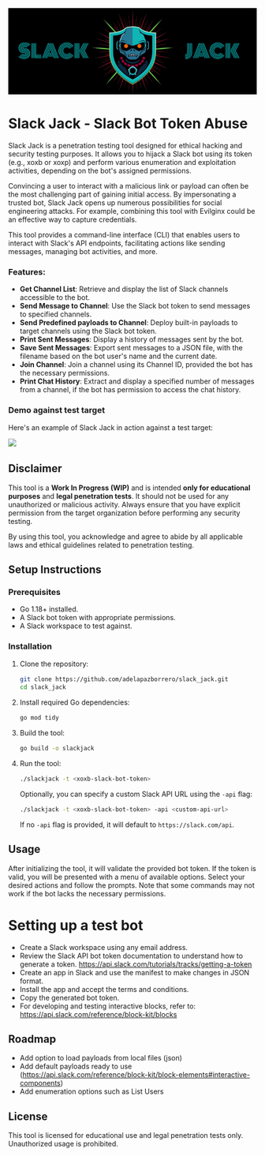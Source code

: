 <img src="assets/logo.png"/>

# Slack Jack - Slack Bot Token Abuse

Slack Jack is a penetration testing tool designed for ethical hacking and security testing purposes. It allows you to hijack a Slack bot using its token (e.g., xoxb or xoxp) and perform various enumeration and exploitation activities, depending on the bot's assigned permissions.

Convincing a user to interact with a malicious link or payload can often be the most challenging part of gaining initial access. By impersonating a trusted bot, Slack Jack opens up numerous possibilities for social engineering attacks. For example, combining this tool with Evilginx could be an effective way to capture credentials.

This tool provides a command-line interface (CLI) that enables users to interact with Slack's API endpoints, facilitating actions like sending messages, managing bot activities, and more.

### Features:

- **Get Channel List**: Retrieve and display the list of Slack channels accessible to the bot.
- **Send Message to Channel**: Use the Slack bot token to send messages to specified channels.
- **Send Predefined payloads to Channel**: Deploy built-in payloads to target channels using the Slack bot token.
- **Print Sent Messages**: Display a history of messages sent by the bot.
- **Save Sent Messages**: Export sent messages to a JSON file, with the filename based on the bot user's name and the current date.
- **Join Channel**: Join a channel using its Channel ID, provided the bot has the necessary permissions.
- **Print Chat History**: Extract and display a specified number of messages from a channel, if the bot has permission to access the chat history.

### Demo against test target

Here's an example of Slack Jack in action against a test target:

<img src="assets/demo.gif"/>

## Disclaimer

This tool is a **Work In Progress (WIP)** and is intended **only for educational purposes** and **legal penetration tests**. It should not be used for any unauthorized or malicious activity. Always ensure that you have explicit permission from the target organization before performing any security testing.

By using this tool, you acknowledge and agree to abide by all applicable laws and ethical guidelines related to penetration testing.

## Setup Instructions

### Prerequisites

- Go 1.18+ installed.
- A Slack bot token with appropriate permissions.
- A Slack workspace to test against.

### Installation

1. Clone the repository:

   ```bash
   git clone https://github.com/adelapazborrero/slack_jack.git
   cd slack_jack
   ```

2. Install required Go dependencies:

   ```bash
   go mod tidy
   ```

3. Build the tool:

   ```bash
   go build -o slackjack
   ```

4. Run the tool:

   ```bash
   ./slackjack -t <xoxb-slack-bot-token>
   ```

   Optionally, you can specify a custom Slack API URL using the `-api` flag:

   ```bash
   ./slackjack -t <xoxb-slack-bot-token> -api <custom-api-url>
   ```

   If no `-api` flag is provided, it will default to `https://slack.com/api`.

## Usage

After initializing the tool, it will validate the provided bot token. If the token is valid, you will be presented with a menu of available options. Select your desired actions and follow the prompts. Note that some commands may not work if the bot lacks the necessary permissions.

# Setting up a test bot

- Create a Slack workspace using any email address.
- Review the Slack API bot token documentation to understand how to generate a token. https://api.slack.com/tutorials/tracks/getting-a-token
- Create an app in Slack and use the manifest to make changes in JSON format.
- Install the app and accept the terms and conditions.
- Copy the generated bot token.
- For developing and testing interactive blocks, refer to: https://api.slack.com/reference/block-kit/blocks

## Roadmap

- Add option to load payloads from local files (json)
- Add default payloads ready to use (https://api.slack.com/reference/block-kit/block-elements#interactive-components)
- Add enumeration options such as List Users

## License

This tool is licensed for educational use and legal penetration tests only. Unauthorized usage is prohibited.

